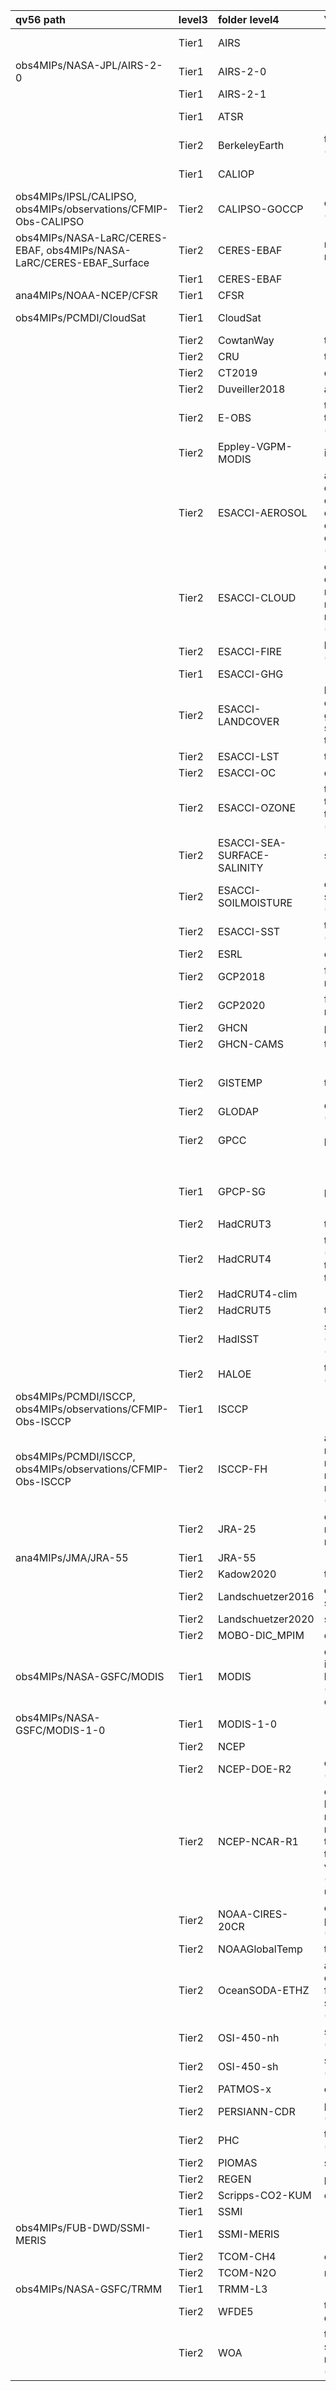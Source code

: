 | qv56 path                                                            | level3   | folder level4               | Variables (MIP)                                                                                                                                    | Source                                                                                                                                                                            |
|:---------------------------------------------------------------------|:---------|:----------------------------|:---------------------------------------------------------------------------------------------------------------------------------------------------|:----------------------------------------------------------------------------------------------------------------------------------------------------------------------------------|
|                                                                      | Tier1    | AIRS                        |                                                                                                                                                    | http://disc.sci.gsfc.nasa.gov/AIRS/documentation http://airs.jpl.nasa.gov/documents/documents_toc/                                                                                |
| obs4MIPs/NASA-JPL/AIRS-2-0                                           | Tier1    | AIRS-2-0                    |                                                                                                                                                    | http://disc.sci.gsfc.nasa.gov/AIRS/documentation http://airs.jpl.nasa.gov/documents/documents_toc/                                                                                |
|                                                                      | Tier1    | AIRS-2-1                    |                                                                                                                                                    | https //airs.jpl.nasa.gov, https //doi.org/10.1029/2020EA001438                                                                                                                   |
|                                                                      | Tier1    | ATSR                        |                                                                                                                                                    | ATSR Reanalysis for Climate Sea Surface Temperature v1.1 at 20cm Depth, DOI: 10.1016/j.rse.2010.11.020                                                                            |
|                                                                      | Tier2    | BerkeleyEarth               | tas, tasa (Amon), sftlf (fx)                                                                                                                       | http://berkeleyearth.org/data/                                                                                                                                                    |
|                                                                      | Tier1    | CALIOP                      |                                                                                                                                                    | CNRS/CNES L3 dataset producted by IPSL/ICARE from NASA CALIOP Level 1 data, doi:10.1029/2009JD012251                                                                              |
| obs4MIPs/IPSL/CALIPSO, obs4MIPs/observations/CFMIP-Obs-CALIPSO       | Tier2    | CALIPSO-GOCCP               | clcalipso (cfMon)                                                                                                                                  | ftp://ftp.climserv.ipsl.polytechnique.fr/                                                                                                                                         |
| obs4MIPs/NASA-LaRC/CERES-EBAF, obs4MIPs/NASA-LaRC/CERES-EBAF_Surface | Tier2    | CERES-EBAF                  | rlut, rlutcs, rsut, rsutcs (Amon)                                                                                                                  | https://ceres-tool.larc.nasa.gov/ord-tool/jsp/EBAFTOA41Selection.jsp                                                                                                              |
|                                                                      | Tier1    | CERES-EBAF                  |                                                                                                                                                    |                                                                                                                                                                                   |
| ana4MIPs/NOAA-NCEP/CFSR                                              | Tier1    | CFSR                        |                                                                                                                                                    | http://cfs.ncep.noaa.gov, doi: 10.1175/2010BAMS3001.1.                                                                                                                            |
| obs4MIPs/PCMDI/CloudSat                                              | Tier1    | CloudSat                    |                                                                                                                                                    | The Level-3 CloudSat Reflectivity Data generated from the Level-2 GEOPROF product (Mace et al., 2008; Marchand et al., 2008), doi:10.1029/2009JD012006 , doi:10.1029/2008JD009790 |
|                                                                      | Tier2    | CowtanWay                   | tasa (Amon)                                                                                                                                        | https://www-users.york.ac.uk/~kdc3/papers/coverage2013/series.html                                                                                                                |
|                                                                      | Tier2    | CRU                         | tas, pr (Amon)                                                                                                                                     | https://crudata.uea.ac.uk/cru/data/hrg/cru_ts_4.02/cruts.1811131722.v4.02/                                                                                                        |
|                                                                      | Tier2    | CT2019                      | co2s (Amon)                                                                                                                                        | https://www.esrl.noaa.gov/gmd/ccgg/carbontracker/index.php                                                                                                                        |
|                                                                      | Tier2    | Duveiller2018               | albDiffiTr13                                                                                                                                       | https://ndownloader.figshare.com/files/9969496                                                                                                                                    |
|                                                                      | Tier2    | E-OBS                       | tas, tasmin, tasmax, pr, psl (day, Amon)                                                                                                           | http://surfobs.climate.copernicus.eu/dataaccess/access_eobs.php#datafiles                                                                                                         |
|                                                                      | Tier2    | Eppley-VGPM-MODIS           | intpp (Omon)                                                                                                                                       | http://orca.science.oregonstate.edu/data/1x2/monthly/eppley.r2018.m.chl.m.sst/hdf                                                                                                 |
|                                                                      | Tier2    | ESACCI-AEROSOL              | abs550aer, od550aer, od550aerStderr, od550lt1aer, od870aer, od870aerStderr (aero)                                                                  | ftp://anon-ftp.ceda.ac.uk/neodc/esacci/aerosol/data/                                                                                                                              |
|                                                                      | Tier2    | ESACCI-CLOUD                | clivi, clt, cltStderr, lwp, rlut, rlutcs, rsut, rsutcs, rsdt, rlus, rsus, rsuscs (Amon)                                                            | https://public.satproj.klima.dwd.de/data/ESA_Cloud_CCI/CLD_PRODUCTS/v3.0/                                                                                                         |
|                                                                      | Tier2    | ESACCI-FIRE                 | burntArea (Lmon)                                                                                                                                   | ftp://anon-ftp.ceda.ac.uk/neodc/esacci/fire/data/                                                                                                                                 |
|                                                                      | Tier1    | ESACCI-GHG                  |                                                                                                                                                    | http://www.esa-ghg-cci.org/                                                                                                                                                       |
|                                                                      | Tier2    | ESACCI-LANDCOVER            | baresoilFrac, cropFrac, grassFrac, shrubFrac, treeFrac (Lmon)                                                                                      | ftp://anon-ftp.ceda.ac.uk/neodc/esacci/land_cover/data/land_cover_maps/                                                                                                           |
|                                                                      | Tier2    | ESACCI-LST                  | ts (Amon)                                                                                                                                          | On CEDA-JASMIN, /gws/nopw/j04/esacci_lst/public                                                                                                                                   |
|                                                                      | Tier2    | ESACCI-OC                   | chl (Omon)                                                                                                                                         | ftp://oceancolour.org/occci-v5.0/geographic/netcdf/monthly/chlor_a/                                                                                                               |
|                                                                      | Tier2    | ESACCI-OZONE                | toz, tozStderr, tro3prof, tro3profStderr (Amon)                                                                                                    | ftp://anon-ftp.ceda.ac.uk/neodc/esacci/ozone/data/                                                                                                                                |
|                                                                      | Tier2    | ESACCI-SEA-SURFACE-SALINITY | sos (Omon)                                                                                                                                         | ftp://anon-ftp.ceda.ac.uk/neodc/esacci/sea_surface_salinity/data                                                                                                                  |
|                                                                      | Tier2    | ESACCI-SOILMOISTURE         | dos, dosStderr, sm, smStderr (Lmon)                                                                                                                | ftp://anon-ftp.ceda.ac.uk/neodc/esacci/soil_moisture/data/                                                                                                                        |
|                                                                      | Tier2    | ESACCI-SST                  | ts, tsStderr (Amon)                                                                                                                                | ftp://anon-ftp.ceda.ac.uk/neodc/esacci/sst/data/                                                                                                                                  |
|                                                                      | Tier2    | ESRL                        | co2s (Amon)                                                                                                                                        | http://www.esrl.noaa.gov/gmd/dv/data/index.php                                                                                                                                    |
|                                                                      | Tier2    | GCP2018                     | fgco2 (Omon), nbp (Lmon)                                                                                                                           | https://www.icos-cp.eu/GCP/2018                                                                                                                                                   |
|                                                                      | Tier2    | GCP2020                     | fgco2 (Omon), nbp (Lmon)                                                                                                                           | https://www.icos-cp.eu/GCP/2020                                                                                                                                                   |
|                                                                      | Tier2    | GHCN                        | pr (Amon)                                                                                                                                          | https://www.esrl.noaa.gov/psd/data/gridded/data.ghcngridded.html                                                                                                                  |
|                                                                      | Tier2    | GHCN-CAMS                   | tas (Amon)                                                                                                                                         | https://www.esrl.noaa.gov/psd/data/gridded/data.ghcncams.html                                                                                                                     |
|                                                                      |          |                             |                                                                                                                                                    | ftp://ftp.cdc.noaa.gov/Datasets/ghcncams/air.mon.mean.nc                                                                                                                          |
|                                                                      | Tier2    | GISTEMP                     | tasa (Amon)                                                                                                                                        | https://data.giss.nasa.gov/gistemp/ https://data.giss.nasa.gov/pub/gistemp/gistemp250_GHCNv4.nc.gz                                                                                |
|                                                                      | Tier2    | GLODAP                      | dissic, ph, talk (Oyr)                                                                                                                             | https://www.glodap.info/index.php/mapped-data-product/                                                                                                                            |
|                                                                      | Tier2    | GPCC                        | pr (Amon)                                                                                                                                          | https://opendata.dwd.de/climate_environment/GPCC/html/fulldata-monthly_v2018_doi_download.html                                                                                    |
|                                                                      |          |                             |                                                                                                                                                    | https://opendata.dwd.de/climate_environment/GPCC/full_data_2018/full_data_monthly_v2018_[025 05 10 25].nc.gz                                                                      |
|                                                                      | Tier1    | GPCP-SG                     | pr (Amon)                                                                                                                                          | https://psl.noaa.gov/data/gridded/data.gpcp.html                                                                                                                                  |
|                                                                      |          |                             |                                                                                                                                                    | https://downloads.psl.noaa.gov/Datasets/gpcp/precip.mon.mean.nc                                                                                                                   |
|                                                                      | Tier2    | HadCRUT3                    | tas, tasa (Amon)                                                                                                                                   | http://www.metoffice.gov.uk/hadobs/hadcrut3/data/download.html                                                                                                                    |
|                                                                      | Tier2    | HadCRUT4                    | tas, tasa (Amon), tasConf5, tasConf95                                                                                                              | https://crudata.uea.ac.uk/cru/data/temperature/                                                                                                                                   |
|                                                                      | Tier2    | HadCRUT4-clim               |                                                                                                                                                    |                                                                                                                                                                                   |
|                                                                      | Tier2    | HadCRUT5                    | tas, tasa (Amon)                                                                                                                                   | https://crudata.uea.ac.uk/cru/data/temperature                                                                                                                                    |
|                                                                      | Tier2    | HadISST                     | sic (OImon), tos (Omon), ts (Amon)                                                                                                                 | http://www.metoffice.gov.uk/hadobs/hadisst/data/download.html                                                                                                                     |
|                                                                      | Tier2    | HALOE                       | tro3, hus (Amon)                                                                                                                                   | Grooss, J.-U. and Russell III, J. M., Atmos. Chem. Phys., 5, 2797-2807, doi:10.5194/acp-5-2797-2005, 2005.                                                                        |
| obs4MIPs/PCMDI/ISCCP, obs4MIPs/observations/CFMIP-Obs-ISCCP          | Tier1    | ISCCP                       |                                                                                                                                                    | http://climserv.ipsl.polytechnique.fr/cfmip-obs/                                                                                                                                  |
| obs4MIPs/PCMDI/ISCCP, obs4MIPs/observations/CFMIP-Obs-ISCCP          | Tier2    | ISCCP-FH                    | alb, prw, ps, rlds, rlus, rlut, rlutcs, rsds, rsdt, rsus, rsut, rsutcs, tas, ts (Amon)                                                             | https://isccp.giss.nasa.gov/pub/flux-fh/tar-nc4_MPF/                                                                                                                              |
|                                                                      | Tier2    | JRA-25                      | clt, hus, prw, rlut, rlutcs, rsut, rsutcs (Amon)                                                                                                   | https://esgf.nccs.nasa.gov/thredds/fileServer/CREATE-IP/reanalysis/JMA/JRA-25/JRA-25/                                                                                             |
| ana4MIPs/JMA/JRA-55                                                  | Tier1    | JRA-55                      |                                                                                                                                                    | http://www.jma.go.jp/jma/indexe.html                                                                                                                                              |
|                                                                      | Tier2    | Kadow2020                   | tasa (Amon)                                                                                                                                        | http://users.met.fu-berlin.de/~ChristopherKadow/                                                                                                                                  |
|                                                                      | Tier2    | Landschuetzer2016           | dpco2, fgco2, spco2 (Omon)                                                                                                                         | https://www.nodc.noaa.gov/archive/arc0105/0160558/3.3/data/0-data/                                                                                                                |
|                                                                      | Tier2    | Landschuetzer2020           | spco2 (Omon)                                                                                                                                       | https://www.ncei.noaa.gov/data/oceans/ncei/ocads/data/0209633/                                                                                                                    |
|                                                                      | Tier2    | MOBO-DIC_MPIM               | dissic (Omon)                                                                                                                                      | https://www.ncei.noaa.gov/data/oceans/ncei/ocads/data/0221526/                                                                                                                    |
| obs4MIPs/NASA-GSFC/MODIS                                             | Tier1    | MODIS                       | cliwi, clt, clwvi, iwpStderr, lwpStderr (Amon), od550aer (aero)                                                                                    | https://ladsweb.modaps.eosdis.nasa.gov/search/order                                                                                                                               |
| obs4MIPs/NASA-GSFC/MODIS-1-0                                         | Tier1    | MODIS-1-0                   |                                                                                                                                                    | MODIS MOD08_M3 Cloud Fraction Mean Mean output prepared for CMIP5 historica                                                                                                       |
|                                                                      | Tier2    | NCEP                        |                                                                                                                                                    | http://www.esrl.noaa.gov/psd/data/gridded/data.ncep.reanalysis.html, doi:10.1175/1520-0477                                                                                        |
|                                                                      | Tier2    | NCEP-DOE-R2                 | clt, hur, prw, ta (Amon)                                                                                                                           | https://psl.noaa.gov/data/gridded/data.ncep.reanalysis2.html                                                                                                                      |
|                                                                      | Tier2    | NCEP-NCAR-R1                | clt, hur, hurs, hus, pr, prw, psl, rlut, rlutcs, rsut, rsutcs, sfcWind, ta, tas, tasmax, tasmin, ts, ua, va, wap, zg (Amon) pr, rlut, ua, va (day) | https://psl.noaa.gov/data/gridded/data.ncep.reanalysis.html                                                                                                                       |
|                                                                      | Tier2    | NOAA-CIRES-20CR             | clt, clwvi, hus, prw, rlut, rsut (Amon)                                                                                                            | ftp.cdc.noaa.gov/Projects/20thC_ReanV2/Monthlies/                                                                                                                                 |
|                                                                      | Tier2    | NOAAGlobalTemp              | tasa (Amon)                                                                                                                                        | https://www.ncei.noaa.gov/data/noaa-global-surface-temperature/v5/access/                                                                                                         |
|                                                                      | Tier2    | OceanSODA-ETHZ              | areacello (Ofx), co3os, dissicos, fgco2, phos, spco2, talkos (Omon)                                                                                | https://www.ncei.noaa.gov/data/oceans/ncei/ocads/data/0220059/                                                                                                                    |
|                                                                      | Tier2    | OSI-450-nh                  | sic (OImon), sic (day)                                                                                                                             | http://osisaf.met.no/p/ice/                                                                                                                                                       |
|                                                                      | Tier2    | OSI-450-sh                  | sic (OImon), sic (day)                                                                                                                             | http://osisaf.met.no/p/ice/                                                                                                                                                       |
|                                                                      | Tier2    | PATMOS-x                    | clt (Amon)                                                                                                                                         | https://www.ncdc.noaa.gov/cdr/atmospheric/avhrr-cloud-properties-patmos-x                                                                                                         |
|                                                                      | Tier2    | PERSIANN-CDR                | pr (Amon), pr (day)                                                                                                                                | https://www.ncei.noaa.gov/data/precipitation-persiann/access/                                                                                                                     |
|                                                                      | Tier2    | PHC                         | thetao, so (Omon)                                                                                                                                  | http://psc.apl.washington.edu/nonwp_projects/PHC/Data3.html                                                                                                                       |
|                                                                      | Tier2    | PIOMAS                      | sit (day)                                                                                                                                          | http://psc.apl.uw.edu/research/projects/arctic-sea-ice-volume-anomaly/data/model_grid                                                                                             |
|                                                                      | Tier2    | REGEN                       | pr (day, Amon)                                                                                                                                     | https://researchdata.ands.org.au/rainfall-estimates-gridded-v1-2019/1408744                                                                                                       |
|                                                                      | Tier2    | Scripps-CO2-KUM             | co2s (Amon)                                                                                                                                        | https://scrippsco2.ucsd.edu/data/atmospheric_co2/kum.html                                                                                                                         |
|                                                                      | Tier1    | SSMI                        |                                                                                                                                                    | http://www.remss.com/measurements/atmospheric-water-vapor/tpw-1-deg-product                                                                                                       |
| obs4MIPs/FUB-DWD/SSMI-MERIS                                          | Tier1    | SSMI-MERIS                  |                                                                                                                                                    | www.globvapour.info, Doi:10.5676/DFE/WV_COMB/FP                                                                                                                                   |
|                                                                      | Tier2    | TCOM-CH4                    | ch4 (Amon)                                                                                                                                         | https://zenodo.org/record/7293740                                                                                                                                                 |
|                                                                      | Tier2    | TCOM-N2O                    | n2o (Amon)                                                                                                                                         | https://zenodo.org/record/7386001                                                                                                                                                 |
| obs4MIPs/NASA-GSFC/TRMM                                              | Tier1    | TRMM-L3                     |                                                                                                                                                    | http://science.nasa.gov/missions/trmm/                                                                                                                                            |
|                                                                      | Tier2    | WFDE5                       | tas, pr (Amon, day)                                                                                                                                | https://doi.org/10.24381/cds.20d54e34                                                                                                                                             |
|                                                                      | Tier2    | WOA                         | thetao, so, tos, sos (Omon) no3, o2, po4, si (Oyr)                                                                                                 | https://data.nodc.noaa.gov/woa/WOA18/DATA/                                                                                                                                        |